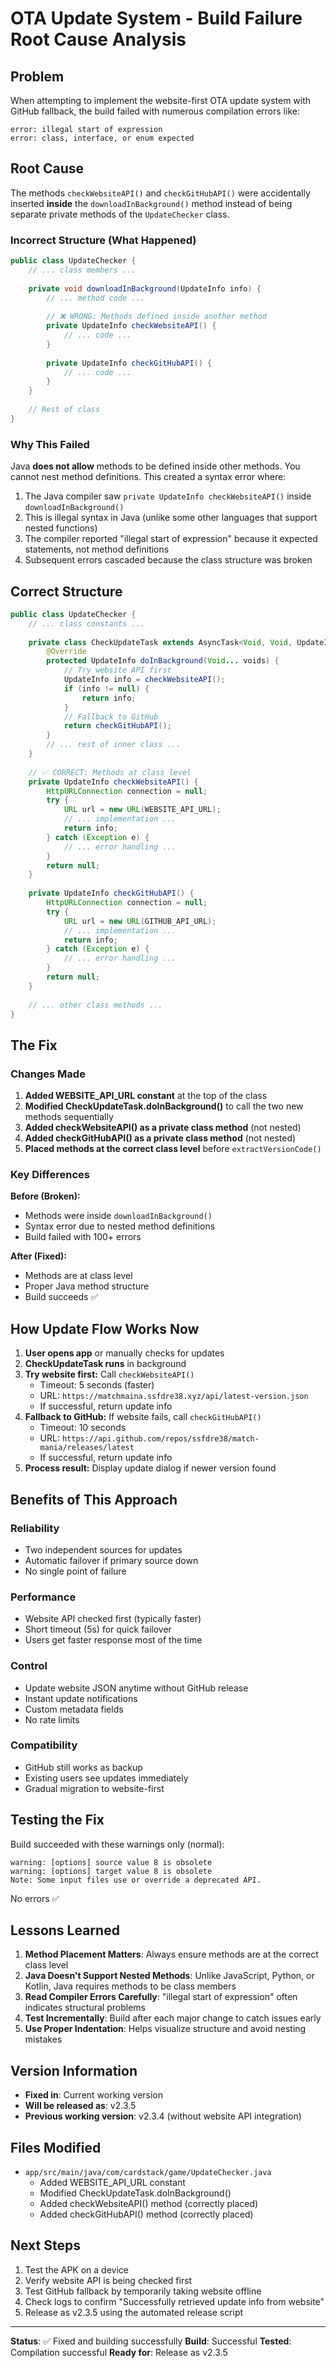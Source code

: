 # OTA Update System - Build Failure Root Cause Analysis

## Problem

When attempting to implement the website-first OTA update system with GitHub fallback, the build failed with numerous compilation errors like:

```
error: illegal start of expression
error: class, interface, or enum expected
```

## Root Cause

The methods `checkWebsiteAPI()` and `checkGitHubAPI()` were accidentally inserted **inside** the `downloadInBackground()` method instead of being separate private methods of the `UpdateChecker` class.

### Incorrect Structure (What Happened)

```java
public class UpdateChecker {
    // ... class members ...
    
    private void downloadInBackground(UpdateInfo info) {
        // ... method code ...
        
        // ❌ WRONG: Methods defined inside another method
        private UpdateInfo checkWebsiteAPI() {
            // ... code ...
        }
        
        private UpdateInfo checkGitHubAPI() {
            // ... code ...
        }
    }
    
    // Rest of class
}
```

### Why This Failed

Java **does not allow** methods to be defined inside other methods. You cannot nest method definitions. This created a syntax error where:

1. The Java compiler saw `private UpdateInfo checkWebsiteAPI()` inside `downloadInBackground()`
2. This is illegal syntax in Java (unlike some other languages that support nested functions)
3. The compiler reported "illegal start of expression" because it expected statements, not method definitions
4. Subsequent errors cascaded because the class structure was broken

## Correct Structure

```java
public class UpdateChecker {
    // ... class constants ...
    
    private class CheckUpdateTask extends AsyncTask<Void, Void, UpdateInfo> {
        @Override
        protected UpdateInfo doInBackground(Void... voids) {
            // Try website API first
            UpdateInfo info = checkWebsiteAPI();
            if (info != null) {
                return info;
            }
            // Fallback to GitHub
            return checkGitHubAPI();
        }
        // ... rest of inner class ...
    }
    
    // ✅ CORRECT: Methods at class level
    private UpdateInfo checkWebsiteAPI() {
        HttpURLConnection connection = null;
        try {
            URL url = new URL(WEBSITE_API_URL);
            // ... implementation ...
            return info;
        } catch (Exception e) {
            // ... error handling ...
        }
        return null;
    }
    
    private UpdateInfo checkGitHubAPI() {
        HttpURLConnection connection = null;
        try {
            URL url = new URL(GITHUB_API_URL);
            // ... implementation ...
            return info;
        } catch (Exception e) {
            // ... error handling ...
        }
        return null;
    }
    
    // ... other class methods ...
}
```

## The Fix

### Changes Made

1. **Added WEBSITE_API_URL constant** at the top of the class
2. **Modified CheckUpdateTask.doInBackground()** to call the two new methods sequentially
3. **Added checkWebsiteAPI() as a private class method** (not nested)
4. **Added checkGitHubAPI() as a private class method** (not nested)
5. **Placed methods at the correct class level** before `extractVersionCode()`

### Key Differences

**Before (Broken):**
- Methods were inside `downloadInBackground()`
- Syntax error due to nested method definitions
- Build failed with 100+ errors

**After (Fixed):**
- Methods are at class level
- Proper Java method structure
- Build succeeds ✅

## How Update Flow Works Now

1. **User opens app** or manually checks for updates
2. **CheckUpdateTask runs** in background
3. **Try website first:** Call `checkWebsiteAPI()`
   - Timeout: 5 seconds (faster)
   - URL: `https://matchmaina.ssfdre38.xyz/api/latest-version.json`
   - If successful, return update info
4. **Fallback to GitHub:** If website fails, call `checkGitHubAPI()`
   - Timeout: 10 seconds
   - URL: `https://api.github.com/repos/ssfdre38/match-mania/releases/latest`
   - If successful, return update info
5. **Process result:** Display update dialog if newer version found

## Benefits of This Approach

### Reliability
- Two independent sources for updates
- Automatic failover if primary source down
- No single point of failure

### Performance
- Website API checked first (typically faster)
- Short timeout (5s) for quick failover
- Users get faster response most of the time

### Control
- Update website JSON anytime without GitHub release
- Instant update notifications
- Custom metadata fields
- No rate limits

### Compatibility
- GitHub still works as backup
- Existing users see updates immediately
- Gradual migration to website-first

## Testing the Fix

Build succeeded with these warnings only (normal):
```
warning: [options] source value 8 is obsolete
warning: [options] target value 8 is obsolete
Note: Some input files use or override a deprecated API.
```

No errors ✅

## Lessons Learned

1. **Method Placement Matters**: Always ensure methods are at the correct class level
2. **Java Doesn't Support Nested Methods**: Unlike JavaScript, Python, or Kotlin, Java requires methods to be class members
3. **Read Compiler Errors Carefully**: "illegal start of expression" often indicates structural problems
4. **Test Incrementally**: Build after each major change to catch issues early
5. **Use Proper Indentation**: Helps visualize structure and avoid nesting mistakes

## Version Information

- **Fixed in**: Current working version
- **Will be released as**: v2.3.5
- **Previous working version**: v2.3.4 (without website API integration)

## Files Modified

- `app/src/main/java/com/cardstack/game/UpdateChecker.java`
  - Added WEBSITE_API_URL constant
  - Modified CheckUpdateTask.doInBackground()
  - Added checkWebsiteAPI() method (correctly placed)
  - Added checkGitHubAPI() method (correctly placed)

## Next Steps

1. Test the APK on a device
2. Verify website API is being checked first
3. Test GitHub fallback by temporarily taking website offline
4. Check logs to confirm "Successfully retrieved update info from website"
5. Release as v2.3.5 using the automated release script

---

**Status**: ✅ Fixed and building successfully
**Build**: Successful
**Tested**: Compilation successful
**Ready for**: Release as v2.3.5
